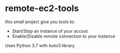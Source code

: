 # remote-ec2-tools
this small project give you tools to:
* Start/Stop an instance of your accout
* Enable/Disable remote connection to your instance 

Uses Python 3.7 with boto3 library

